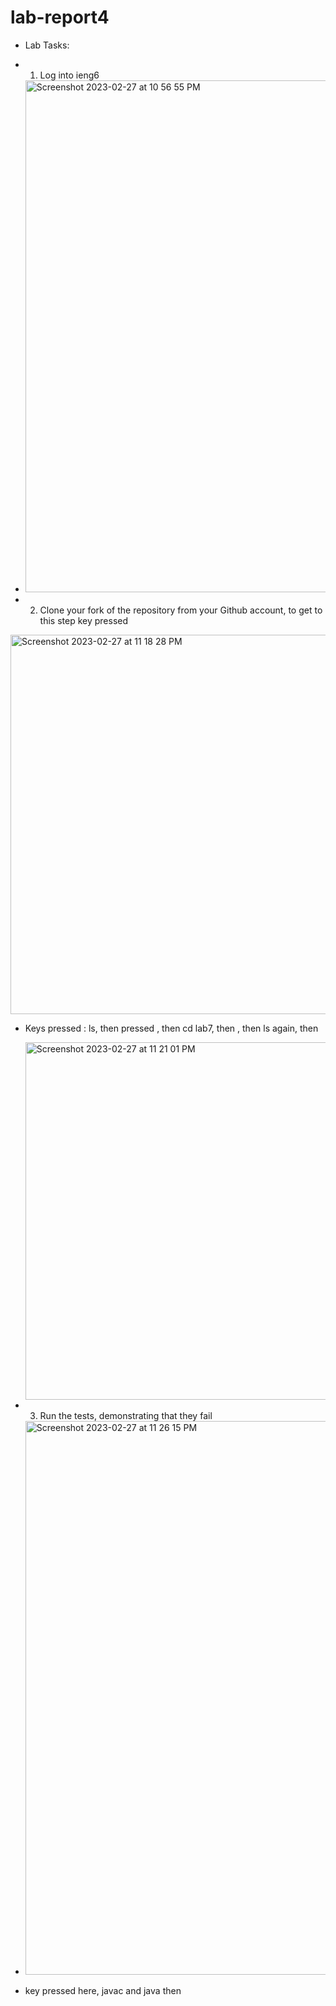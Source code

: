 # lab-report4

- Lab Tasks: 
- 1) Log into ieng6
- <img width="819" alt="Screenshot 2023-02-27 at 10 56 55 PM" src="https://user-images.githubusercontent.com/122571192/221777715-5fd2c0c7-6c60-4c8c-869f-51e893502b50.png">

- 2) Clone your fork of the repository from your Github account, to get to this step key pressed <enter>
<img width="607" alt="Screenshot 2023-02-27 at 11 18 28 PM" src="https://user-images.githubusercontent.com/122571192/221781793-5ed9050e-4807-49ee-bd42-2a47957dfab1.png">

- Keys pressed : ls, then pressed <enter>, then cd lab7, then <enter>, then ls again, then <enter>
  
  <img width="572" alt="Screenshot 2023-02-27 at 11 21 01 PM" src="https://user-images.githubusercontent.com/122571192/221782500-22d8e490-715e-4ac6-b699-2914ba12cfe7.png">

  
- 3) Run the tests, demonstrating that they fail
- <img width="886" alt="Screenshot 2023-02-27 at 11 26 15 PM" src="https://user-images.githubusercontent.com/122571192/221783314-23cf77c0-2a5c-403c-abfe-aad3fb647938.png">
- key pressed here, javac and java then <enter>
  
